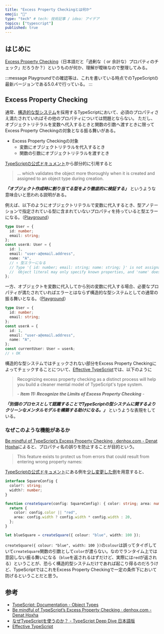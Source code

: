 ```yaml
---
title: "Excess Property Checkingとは何か"
emoji: "🤔"
type: "tech" # tech: 技術記事 / idea: アイデア
topics: ["typescript"]
published: true
---
```


## はじめに

[Excess Property Checking](https://www.typescriptlang.org/docs/handbook/2/objects.html#excess-property-checks)（日本語だと「過剰な（ or 余計な）プロパティのチェック」だろうか？）というものが何か、理解が曖昧なので整理してみる。

:::message
Playgroundでの確認等は、これを書いている時点でのTypeScriptの最新バージョンである5.0.4で行っている。
:::

## Excess Property Checking

通常、[構造的な型システム](https://typescript-jp.gitbook.io/deep-dive/getting-started/why-typescript#nastructural-type-system)を採用するTypeScriptにおいて、必須のプロパティさえ満たされていればその他のプロパティについては問題とならない。
ただし、オブジェクトリテラルを変数へ代入するときと関数の引数へ渡すときに限ってExcess Property Checkingの対象となる振る舞いがある。

- Excess Property Checkingの対象
  - 変数にオブジェクトリテラルを代入するとき
  - 関数の引数にオブジェクトリテラルを渡すとき

[TypeScriptの公式ドキュメント](https://www.typescriptlang.org/docs/handbook/2/objects.html#excess-property-checks)から部分的に引用すると

> ... which validates the object more thoroughly when it is created and assigned to an object type during creation.

_**「オブジェクト作成時に割り当てる型をより徹底的に検証する」**_ というような意味合いと思われる説明がある。

例えば、以下のようにオブジェクトリテラルで変数に代入するとき、型アノテーションで指定されている型に含まれていないプロパティを持っていると型エラーになる。（[Playground](https://www.typescriptlang.org/play?#code/C4TwDgpgBAqgzhATlAvFA3gKClAlgEwC4oA7AVwFsAjJAbmyggoENcAbYuYRXEgc3oBfTAGMA9iS5QyCRAEFi8JKgwMCxAIwAaBk1YcoAIhlIAtMwACe9gDpm+fIghw4hnThLMKEYoblvMQSA)）

```typescript
type User = {
  id: number;
  email: string;
};
const userA: User = {
  id: 1,
  email: "user-a@email.address",
  name: "A",
  // ↑ 型エラーになる
  // Type '{ id: number; email: string; name: string; }' is not assignable to type 'User'.
  //  Object literal may only specify known properties, and 'name' does not exist in type 'User'.(2322)
};
```

一方、オブジェクトを変数に代入してから別の変数に代入する場合、必要なプロパティが満たされていればエラーとはならず構造的な型システムとしての通常の振る舞いとなる。（[Playground](https://www.typescriptlang.org/play?#code/C4TwDgpgBAqgzhATlAvFA3gKClAlgEwC4oA7AVwFsAjJAbmyggoENcAbYuYRXEgc3oBfTAGMA9iS5QyCRAEFUGBgWIBGADQMmrDlABEMpAFpmAAW3sAdM3z5EEOHD2acJZhQjE9c55mHjJYCgRMkR7EmB4JGIo5DRDeVogA)）

```typescript
type User = {
  id: number;
  email: string;
};
const userA = {
  id: 1,
  email: "user-a@email.address",
  name: "A",
};
const currentUser: User = userA;
// ↑ OK
```

構造的な型システムではチェックされない部分をExcess Property Checkingによってチェックすることについて、[Effective TypeScript](https://amzn.to/3HIrQN6)では、以下のように

> Recognizing excess property checking as a distinct process will help you build a cleaner mental model of TypeScript's type system.
>
> \- _**Item 11: Recognize the Limits of Excess Property Checking**_ \-

_**「別個のプロセスとして認識することでTypeScriptの型システムに関するよりクリーンなメンタルモデルを構築する助けになる。」**_ というような表現をしている。

### なぜこのような機能があるか

[Be mindful of TypeScript’s Excess Property Checking · denhox.com - Denat Hoxha](https://www.denhox.com/posts/be-mindful-of-typescripts-excess-property-checking/#why-does-this-feature-exist)によると、プロパティ名の誤りを防止することが目的という。

> This feature exists to protect us from errors that could result from entering wrong property names:

[TypeScriptの公式ドキュメント](https://www.typescriptlang.org/docs/handbook/2/objects.html#excess-property-checks)にある例を[少し変更した例](https://www.typescriptlang.org/play?#code/JYOwLgpgTgZghgYwgAgMoEcCucoQMID2IMwA5sgN4BQyyCBANgVAPwBcyAzmFKKQNw1kAd2AATMAAt2yEJgC2AI2iCAvlSoxMIBGGBE6uOJAzZcACnrEyHUznxESpAJQcKdRsw7deIAcns4DjklaGRVSiFcMEwoEEjaWnomKA4rJwA6ZOZkAB9c5AAiXDFCgBohWkC0xzIM0QlJZBYPa1J68SlkACpWzIaujgAmAAYK2lU1DQYIMGRFBkwIO1xkAF5DCGNlrHtzd2zYjkKFpfKRTskOAEYRkfDnfiA)を用意すると、

```typescript
interface SquareConfig {
  color?: string;
  width?: number;
}

function createSquare(config: SquareConfig): { color: string; area: number } {
  return {
    color: config.color || "red",
    area: config.width ? config.width * config.width : 20,
  };
}

let blueSquare = createSquare({ colour: "blue", width: 100 });
```

`createSquare({ colour: "blue", width: 100 })`の`colour`は誤ってタイポしていて`createSquare`関数の引数として`color`が渡らない。なのでランタイム上では意図しない振る舞いになる（`blue`を返されるはずだけど、実際には`red`が返される）ということが、恐らく構造的型システムだけであれば起こり得るのだろうけど、TypeScriptではこれをExcess Property Checkingで一定の条件下において防げるということだと思う。

## 参考

- [TypeScript: Documentation - Object Types](https://www.typescriptlang.org/docs/handbook/2/objects.html#excess-property-checks)
- [Be mindful of TypeScript’s Excess Property Checking · denhox.com - Denat Hoxha](https://www.denhox.com/posts/be-mindful-of-typescripts-excess-property-checking/)
- [なぜTypeScriptを使うのか？ - TypeScript Deep Dive 日本語版](https://typescript-jp.gitbook.io/deep-dive/getting-started/why-typescript#nastructural-type-system)
- [Effective TypeScript](https://effectivetypescript.com/)
